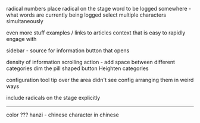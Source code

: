 radical numbers
place radical on the stage
word to be logged somewhere - what words are currently being logged
select multiple characters simultaneously

even more stuff examples / links to articles
context that is easy to rapidly engage with

sidebar - source for information
button that opens

density of information
scrolling action - add space between different categories
dim the pill shaped button
Heighten categories

configuration tool tip over the area
didn't see config
arranging them in weird ways

include radicals on the stage
explicitly

----

color ???
hanzi - chinese character in chinese 
